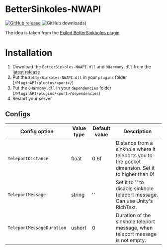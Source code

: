 # BetterSinkoles-NWAPI
[![GitHub release](https://flat.badgen.net/github/release/Nakuliv/BetterSinkoles-NWAPI)](https://github.com/Nakuliv/BetterSinkoles-NWAPI/releases/)
![GitHub downloads](https://flat.badgen.net/github/assets-dl/Nakuliv/BetterSinkoles-NWAPI))

The idea is taken from the [Exiled BetterSinkholes plugin](https://github.com/warden161/BetterSinkholes2)
# Installation
1. Download the `BetterSinkoles-NWAPI.dll` and `0Harmony.dll` from the [latest release](https://github.com/Nakuliv/BetterSinkoles-NWAPI/releases/latest)
2. Put the `BetterSinkoles-NWAPI.dll` in your `plugins` folder (`/PluginAPI/plugins/<port>/`)
4. Put the `0Harmony.dll` in your `dependencies` folder (`/PluginAPI/plugins/<port>/dependencies`)
5. Restart your server

## Configs
| Config option | Value type | Default value | Description |
| --- | --- | --- | --- |
| `TeleportDistance` | float | 0.6f | Distance from a sinkhole where it teleports you to the pocket dimension. Set it to higher than 0!|
| `TeleportMessage` | string | '' | Set it to '' to disable sinkhole teleport message. Can use Unity's RichText. |
| `TeleportMessageDuration` | ushort | 0 | Duration of the sinkhole teleport message, when teleport message is not empty. |
